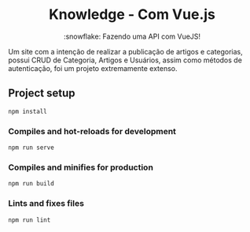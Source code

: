 <h1 align="center">Knowledge - Com Vue.js</h1>
<p align="center">:snowflake: Fazendo uma API com VueJS!</p>

Um site com a intenção de realizar a publicação de artigos e categorias, possui CRUD de Categoria, Artigos e Usuários, assim como métodos de autenticação, foi um projeto extremamente extenso.


## Project setup
```
npm install
```

### Compiles and hot-reloads for development
```
npm run serve
```

### Compiles and minifies for production
```
npm run build
```

### Lints and fixes files
```
npm run lint
```
